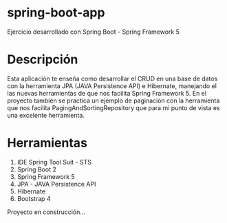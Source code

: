 # spring-boot-app
Ejercicio desarrollado con Spring Boot - Spring Framework 5

# Descripción
Esta aplicación te enseña como desarrollar el CRUD en una base de datos con la herramienta JPA (JAVA Persistence API) e Hibernate,
manejando el las nuevas herramientas de que nos facilita Spring Framework 5.
En el proyecto también se practica un ejemplo de paginación con la herramienta que nos facilita PagingAndSortingRepository
que para mi punto de vista es una excelente herramienta.

# Herramientas
1. IDE Spring Tool Suit - STS
2. Spring Boot 2
3. Spring Framework 5
4. JPA - JAVA Persistence API
5. Hibernate
6. Bootstrap 4

Proyecto en construcción...
